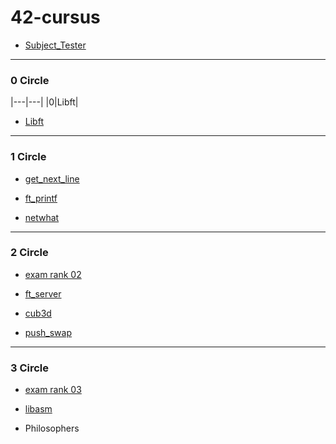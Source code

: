 # 42-cursus

- [Subject_Tester](https://github.com/Kwevan/42-Tests)

---

### 0 Circle
|---|---|
|0|Libft|
- [Libft](https://github.com/sujeon42/libft.git)

---

### 1 Circle

- [get_next_line](https://github.com/sujeon42/get_next_line.git)

- [ft_printf](https://github.com/sujeon42/ft_printf.git)

- [netwhat](https://github.com/sujeon42/netwhat.git)

---

### 2 Circle

- [exam rank 02](https://github.com/sujeon42/exam02.git)

- [ft_server](https://github.com/sujeon42/ft_server.git)

- [cub3d](https://github.com/sujeon42/cub3d.git)

- [push_swap](https://github.com/sujeon42/push_swap.git)



---

### 3 Circle

- [exam rank 03](https://github.com/sujeon42/exam03.git)

- [libasm](https://github.com/sujeon42/libasm.git)

- Philosophers

